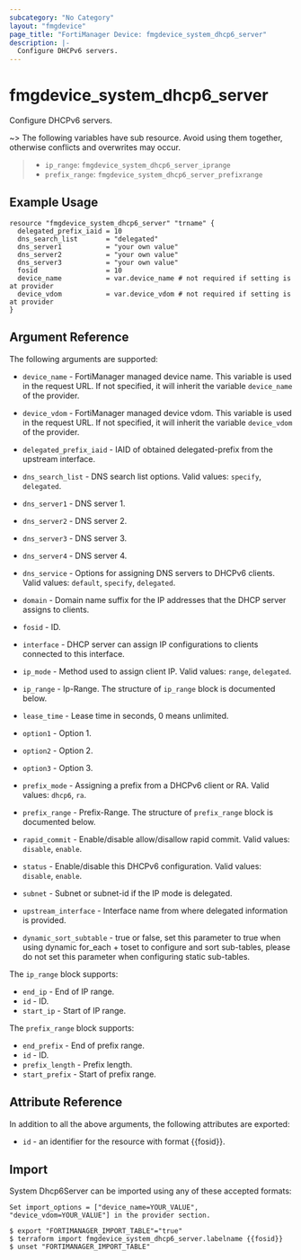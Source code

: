 ```yaml
---
subcategory: "No Category"
layout: "fmgdevice"
page_title: "FortiManager Device: fmgdevice_system_dhcp6_server"
description: |-
  Configure DHCPv6 servers.
---
```


# fmgdevice_system_dhcp6_server
Configure DHCPv6 servers.

~> The following variables have sub resource. Avoid using them together, otherwise conflicts and overwrites may occur.
>- `ip_range`: `fmgdevice_system_dhcp6_server_iprange`
>- `prefix_range`: `fmgdevice_system_dhcp6_server_prefixrange`



## Example Usage

```hcl
resource "fmgdevice_system_dhcp6_server" "trname" {
  delegated_prefix_iaid = 10
  dns_search_list       = "delegated"
  dns_server1           = "your own value"
  dns_server2           = "your own value"
  dns_server3           = "your own value"
  fosid                 = 10
  device_name           = var.device_name # not required if setting is at provider
  device_vdom           = var.device_vdom # not required if setting is at provider
}
```

## Argument Reference


The following arguments are supported:

* `device_name` - FortiManager managed device name. This variable is used in the request URL. If not specified, it will inherit the variable `device_name` of the provider.
* `device_vdom` - FortiManager managed device vdom. This variable is used in the request URL. If not specified, it will inherit the variable `device_vdom` of the provider.

* `delegated_prefix_iaid` - IAID of obtained delegated-prefix from the upstream interface.
* `dns_search_list` - DNS search list options. Valid values: `specify`, `delegated`.

* `dns_server1` - DNS server 1.
* `dns_server2` - DNS server 2.
* `dns_server3` - DNS server 3.
* `dns_server4` - DNS server 4.
* `dns_service` - Options for assigning DNS servers to DHCPv6 clients. Valid values: `default`, `specify`, `delegated`.

* `domain` - Domain name suffix for the IP addresses that the DHCP server assigns to clients.
* `fosid` - ID.
* `interface` - DHCP server can assign IP configurations to clients connected to this interface.
* `ip_mode` - Method used to assign client IP. Valid values: `range`, `delegated`.

* `ip_range` - Ip-Range. The structure of `ip_range` block is documented below.
* `lease_time` - Lease time in seconds, 0 means unlimited.
* `option1` - Option 1.
* `option2` - Option 2.
* `option3` - Option 3.
* `prefix_mode` - Assigning a prefix from a DHCPv6 client or RA. Valid values: `dhcp6`, `ra`.

* `prefix_range` - Prefix-Range. The structure of `prefix_range` block is documented below.
* `rapid_commit` - Enable/disable allow/disallow rapid commit. Valid values: `disable`, `enable`.

* `status` - Enable/disable this DHCPv6 configuration. Valid values: `disable`, `enable`.

* `subnet` - Subnet or subnet-id if the IP mode is delegated.
* `upstream_interface` - Interface name from where delegated information is provided.
* `dynamic_sort_subtable` - true or false, set this parameter to true when using dynamic for_each + toset to configure and sort sub-tables, please do not set this parameter when configuring static sub-tables.

The `ip_range` block supports:

* `end_ip` - End of IP range.
* `id` - ID.
* `start_ip` - Start of IP range.

The `prefix_range` block supports:

* `end_prefix` - End of prefix range.
* `id` - ID.
* `prefix_length` - Prefix length.
* `start_prefix` - Start of prefix range.


## Attribute Reference

In addition to all the above arguments, the following attributes are exported:
* `id` - an identifier for the resource with format {{fosid}}.

## Import

System Dhcp6Server can be imported using any of these accepted formats:
```
Set import_options = ["device_name=YOUR_VALUE", "device_vdom=YOUR_VALUE"] in the provider section.

$ export "FORTIMANAGER_IMPORT_TABLE"="true"
$ terraform import fmgdevice_system_dhcp6_server.labelname {{fosid}}
$ unset "FORTIMANAGER_IMPORT_TABLE"
```

